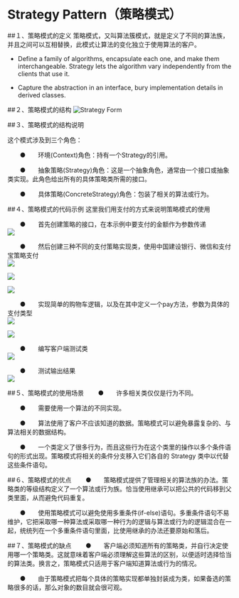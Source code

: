 # Strategy Pattern（策略模式）

##１、策略模式的定义
策略模式，又叫算法簇模式，就是定义了不同的算法族，并且之间可以互相替换，此模式让算法的变化独立于使用算法的客户。  

* Define a family of algorithms, encapsulate each one, and make them interchangeable. Strategy lets the algorithm vary independently from the clients that use it.  

* Capture the abstraction in an interface, bury implementation details in derived classes.

##２、策略模式的结构
![Strategy Form](https://github.com/vikingden8/DesignPatterns-Java/blob/master/images/strategy/strategy_form.png)

##３、策略模式的结构说明

这个模式涉及到三个角色：

　　●　　环境(Context)角色：持有一个Strategy的引用。

　　●　　抽象策略(Strategy)角色：这是一个抽象角色，通常由一个接口或抽象类实现。此角色给出所有的具体策略类所需的接口。

　　●　　具体策略(ConcreteStrategy)角色：包装了相关的算法或行为。

##４、策略模式的代码示例
   这里我们用支付的方式来说明策略模式的使用  
   
　　●　　首先创建策略的接口，在本示例中要支付的金额作为参数传递  
   ![](https://github.com/vikingden8/DesignPatterns-Java/blob/master/images/strategy/pay_01.png)
   
　　●　　然后创建三种不同的支付策略实现类，使用中国建设银行、微信和支付宝策略支付  
   ![](https://github.com/vikingden8/DesignPatterns-Java/blob/master/images/strategy/pay_02.png)  
   
   ![](https://github.com/vikingden8/DesignPatterns-Java/blob/master/images/strategy/pay_03.png)  
   
   ![](https://github.com/vikingden8/DesignPatterns-Java/blob/master/images/strategy/pay_04.png)
   
　　●　　实现简单的购物车逻辑，以及在其中定义一个pay方法，参数为具体的支付类型  
   ![](https://github.com/vikingden8/DesignPatterns-Java/blob/master/images/strategy/pay_05.png)  
   
   ![](https://github.com/vikingden8/DesignPatterns-Java/blob/master/images/strategy/pay_06.png)
  
　　●　　编写客户端测试类  
    ![](https://github.com/vikingden8/DesignPatterns-Java/blob/master/images/strategy/pay_07.png)
    
　　●　　测试输出结果  
    ![](https://github.com/vikingden8/DesignPatterns-Java/blob/master/images/strategy/pay_08.png)
    
##５、策略模式的使用场景
　　●　　许多相关类仅仅是行为不同。  

　　●　　需要使用一个算法的不同实现。  

　　●　　算法使用了客户不应该知道的数据。策略模式可以避免暴露复杂的、与算法相关的数据结构。  

　　●　　一个类定义了很多行为，而且这些行为在这个类里的操作以多个条件语句的形式出现。策略模式将相关的条件分支移入它们各自的 Strategy 类中以代替这些条件语句。

##６、策略模式的优点
　　●　　策略模式提供了管理相关的算法族的办法。策略类的等级结构定义了一个算法或行为族。恰当使用继承可以把公共的代码移到父类里面，从而避免代码重复。

　　●　　使用策略模式可以避免使用多重条件(if-else)语句。多重条件语句不易维护，它把采取哪一种算法或采取哪一种行为的逻辑与算法或行为的逻辑混合在一起，统统列在一个多重条件语句里面，比使用继承的办法还要原始和落后。

##７、策略模式的缺点
　　●　　客户端必须知道所有的策略类，并自行决定使用哪一个策略类。这就意味着客户端必须理解这些算法的区别，以便适时选择恰当的算法类。换言之，策略模式只适用于客户端知道算法或行为的情况。

　　●　　由于策略模式把每个具体的策略实现都单独封装成为类，如果备选的策略很多的话，那么对象的数目就会很可观。
